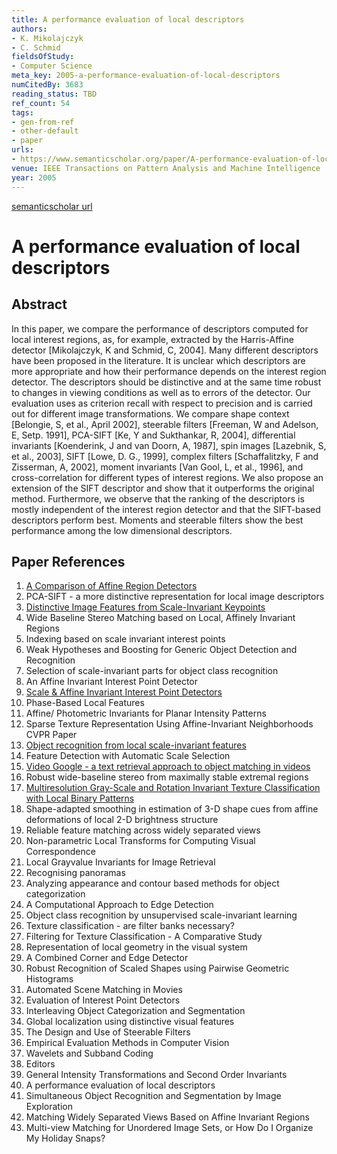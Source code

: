 ```yaml
---
title: A performance evaluation of local descriptors
authors:
- K. Mikolajczyk
- C. Schmid
fieldsOfStudy:
- Computer Science
meta_key: 2005-a-performance-evaluation-of-local-descriptors
numCitedBy: 3683
reading_status: TBD
ref_count: 54
tags:
- gen-from-ref
- other-default
- paper
urls:
- https://www.semanticscholar.org/paper/A-performance-evaluation-of-local-descriptors-Mikolajczyk-Schmid/69401bfdafab7cde00bb8e5b2f6c28e9d72d8cfb?sort=total-citations
venue: IEEE Transactions on Pattern Analysis and Machine Intelligence
year: 2005
---
```


[semanticscholar url](https://www.semanticscholar.org/paper/A-performance-evaluation-of-local-descriptors-Mikolajczyk-Schmid/69401bfdafab7cde00bb8e5b2f6c28e9d72d8cfb?sort=total-citations)

# A performance evaluation of local descriptors

## Abstract

In this paper, we compare the performance of descriptors computed for local interest regions, as, for example, extracted by the Harris-Affine detector [Mikolajczyk, K and Schmid, C, 2004]. Many different descriptors have been proposed in the literature. It is unclear which descriptors are more appropriate and how their performance depends on the interest region detector. The descriptors should be distinctive and at the same time robust to changes in viewing conditions as well as to errors of the detector. Our evaluation uses as criterion recall with respect to precision and is carried out for different image transformations. We compare shape context [Belongie, S, et al., April 2002], steerable filters [Freeman, W and Adelson, E, Setp. 1991], PCA-SIFT [Ke, Y and Sukthankar, R, 2004], differential invariants [Koenderink, J and van Doorn, A, 1987], spin images [Lazebnik, S, et al., 2003], SIFT [Lowe, D. G., 1999], complex filters [Schaffalitzky, F and Zisserman, A, 2002], moment invariants [Van Gool, L, et al., 1996], and cross-correlation for different types of interest regions. We also propose an extension of the SIFT descriptor and show that it outperforms the original method. Furthermore, we observe that the ranking of the descriptors is mostly independent of the interest region detector and that the SIFT-based descriptors perform best. Moments and steerable filters show the best performance among the low dimensional descriptors.

## Paper References

1. [A Comparison of Affine Region Detectors](2005-a-comparison-of-affine-region-detectors)
2. PCA-SIFT - a more distinctive representation for local image descriptors
3. [Distinctive Image Features from Scale-Invariant Keypoints](2004-distinctive-image-features-from-scale-invariant-keypoints)
4. Wide Baseline Stereo Matching based on Local, Affinely Invariant Regions
5. Indexing based on scale invariant interest points
6. Weak Hypotheses and Boosting for Generic Object Detection and Recognition
7. Selection of scale-invariant parts for object class recognition
8. An Affine Invariant Interest Point Detector
9. [Scale & Affine Invariant Interest Point Detectors](2004-scale-affine-invariant-interest-point-detectors)
10. Phase-Based Local Features
11. Affine/ Photometric Invariants for Planar Intensity Patterns
12. Sparse Texture Representation Using Affine-Invariant Neighborhoods CVPR Paper
13. [Object recognition from local scale-invariant features](1999-object-recognition-from-local-scale-invariant-features)
14. Feature Detection with Automatic Scale Selection
15. [Video Google - a text retrieval approach to object matching in videos](2003-video-google-a-text-retrieval-approach-to-object-matching-in-videos)
16. Robust wide-baseline stereo from maximally stable extremal regions
17. [Multiresolution Gray-Scale and Rotation Invariant Texture Classification with Local Binary Patterns](2002-multiresolution-gray-scale-and-rotation-invariant-texture-classification-with-local-binary-patterns)
18. Shape-adapted smoothing in estimation of 3-D shape cues from affine deformations of local 2-D brightness structure
19. Reliable feature matching across widely separated views
20. Non-parametric Local Transforms for Computing Visual Correspondence
21. Local Grayvalue Invariants for Image Retrieval
22. Recognising panoramas
23. Analyzing appearance and contour based methods for object categorization
24. A Computational Approach to Edge Detection
25. Object class recognition by unsupervised scale-invariant learning
26. Texture classification - are filter banks necessary?
27. Filtering for Texture Classification - A Comparative Study
28. Representation of local geometry in the visual system
29. A Combined Corner and Edge Detector
30. Robust Recognition of Scaled Shapes using Pairwise Geometric Histograms
31. Automated Scene Matching in Movies
32. Evaluation of Interest Point Detectors
33. Interleaving Object Categorization and Segmentation
34. Global localization using distinctive visual features
35. The Design and Use of Steerable Filters
36. Empirical Evaluation Methods in Computer Vision
37. Wavelets and Subband Coding
38. Editors
39. General Intensity Transformations and Second Order Invariants
40. A performance evaluation of local descriptors
41. Simultaneous Object Recognition and Segmentation by Image Exploration
42. Matching Widely Separated Views Based on Affine Invariant Regions
43. Multi-view Matching for Unordered Image Sets, or How Do I Organize My Holiday Snaps?
